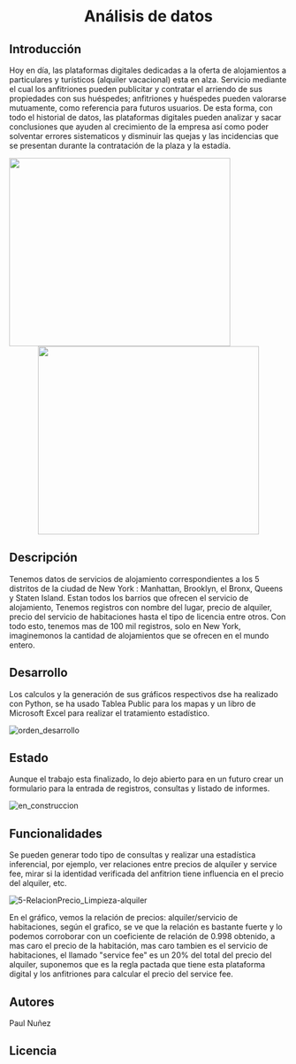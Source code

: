 # <h1 align="center"> Análisis de  datos </h1>

## Introducción

Hoy en día, las plataformas digitales dedicadas a la oferta de alojamientos a particulares y turísticos (alquiler vacacional) esta en alza.
Servicio mediante el cual los anfitriones pueden publicitar y contratar el arriendo de sus propiedades con sus huéspedes; anfitriones y huéspedes pueden valorarse mutuamente, como referencia para futuros usuarios. 
De esta forma, con todo el historial de datos, las plataformas digitales pueden analizar y sacar conclusiones que ayuden al crecimiento de la empresa así como poder solventar errores sistematicos y disminuir las quejas y las incidencias que se presentan durante la contratación de la plaza y la estadía.


 <img align="left" width="400" height="340" src="https://github.com/Paul243654/introduccion_analisis_datos/assets/112754073/2f7947e7-6364-462f-b34c-34499d3fd529"> 
 <p align="center">
  <img width="400" height="340" src="https://github.com/Paul243654/introduccion_analisis_datos/assets/112754073/537f4b69-0280-41fa-bb48-5a4125d526c3">   
</p> 


## Descripción

Tenemos datos de servicios de alojamiento correspondientes a los 5 distritos de la ciudad  de New York : Manhattan, Brooklyn, el Bronx, Queens y Staten Island.
Estan todos los barrios que ofrecen el servicio de alojamiento, Tenemos registros con nombre del lugar, precio de alquiler, precio del servicio de habitaciones hasta el tipo de licencia entre otros.
Con todo esto, tenemos mas de 100 mil registros, solo en New York, imaginemonos la cantidad de alojamientos que se ofrecen en el mundo entero.


## Desarrollo 

Los calculos y la generación de sus gráficos respectivos dse ha realizado con Python, se ha usado Tablea Public para los mapas y un libro de Microsoft Excel para realizar el tratamiento estadístico.


![orden_desarrollo](https://github.com/Paul243654/introduccion_analisis_datos/assets/112754073/ff6edf82-ea13-46f2-9f44-b42b5e26ade2)


## Estado

Aunque el trabajo esta finalizado, lo dejo abierto para en un futuro crear un formulario para la entrada de registros, consultas y listado de informes.


![en_construccion](https://github.com/Paul243654/introduccion_analisis_datos/assets/112754073/b20795aa-68b0-48eb-ae2c-4490cb6e3de9)


## Funcionalidades

Se pueden generar todo tipo de consultas y realizar una estadística inferencial, por ejemplo, ver relaciones entre precios de alquiler y service fee, mirar si la identidad verificada del anfitrion tiene influencia en el precio del alquiler, etc.

![5-RelacionPrecio_Limpieza-alquiler](https://github.com/Paul243654/introduccion_analisis_datos/assets/112754073/8ef403bc-a97f-49fb-943a-1059da04f627)



En el gráfico, vemos la relación de  precios: alquiler/servicio de habitaciones, según el grafico, se ve que la relación es bastante fuerte y lo podemos corroborar con un coeficiente de relación de 0.998 obtenido, a mas caro el precio de la habitación, mas caro tambien es el servicio de habitaciones, el llamado "service fee" es un 20% del total del precio del alquiler, suponemos que es la regla pactada que tiene esta plataforma digital y los anfitriones para calcular el precio del service fee.


## Autores

Paul Nuñez


## Licencia

